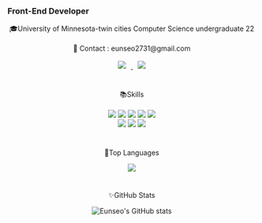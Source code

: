 ### Front-End Developer
<div align="center">
  🎓University of Minnesota-twin cities Computer Science undergraduate 22 <br><br>
<span> 💌 Contact : eunseo2731@gmail.com </span> <br><br>
<a href="https://www.instagram.com/katieee__j/">
    <img 
        src="http://img.shields.io/badge/Instagram-FFFFFF?style=flat&logo=Instagram&link=https://www.instagram.com/katiieee__j/"
        style="height : auto; margin-left : 10px; margin-right : 10px;"/>
</a>

<a href="https://velog.io/@Katie">
    <img 
        src="http://img.shields.io/badge/Velog-FFFFFF?style=flat&logo=Velog&link=https://www.velog.io/@jkatie1027"
        style="height : auto; margin-left : 10px; margin-right : 10px;"/>
</a>
  
#
📚Skills<br><br>
![](https://img.shields.io/badge/HTML5-E34F26?style=flat&logo=html5&logoColor=white)
![](https://img.shields.io/badge/CSS3-1572B6?style=flat&logo=css3&logoColor=white)
![](https://img.shields.io/badge/Javascript-F7DF1E?style=flat&logo=javascript&logoColor=black)
![](https://img.shields.io/badge/TypeScript-3178C6?style=flat&logo=typescript&logoColor=white)
![](https://img.shields.io/badge/React-61DAFB?style=flat&logo=React&logoColor=white)<br>
![](https://img.shields.io/badge/Docker-2496ED?style=flat&logo=Docker&logoColor=white)
![](https://img.shields.io/badge/Git-000000?style=flat&logo=Git&logoColor=white)
![](https://img.shields.io/badge/Github-000000?style=flat&logo=Github&logoColor=white)
  
#
  
🏅Top Languages

<img src="https://github-readme-stats.vercel.app/api/top-langs/?username=Eunseo-jo&layout=compact&langs_count=7&theme=react">

  #

✨GitHub Stats
  
![Eunseo's GitHub stats](https://github-readme-stats.vercel.app/api?username=Eunseo-jo&show_icons=true&theme=react)
</div>
<!--
**Eunseo-jo/Eunseo-jo** is a ✨ _special_ ✨ repository because its `README.md` (this file) appears on your GitHub profile.

Here are some ideas to get you started:

- 🔭 I’m currently working on ...
- 🌱 I’m currently learning ...
- 👯 I’m looking to collaborate on ...
- 🤔 I’m looking for help with ...
- 💬 Ask me about ...
- 📫 How to reach me: ...
- 😄 Pronouns: ...
- ⚡ Fun fact: ...
-->

